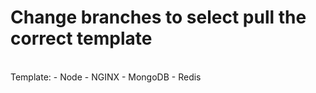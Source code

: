 <h1>Change branches to select pull the correct template</h1>
<br>
Template:
- Node
- NGINX
- MongoDB
- Redis
